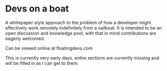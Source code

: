 # Devs on a boat

A whitepaper style approach to the problem of how a developer might effectively work remotely indefinitely from a sailboat. It is intended to be an open discussion and knowledge pool, with that in mind contributions are eagerly welcomed.

Can be viewed online at floatingdevs.com

This is currently very early days, entire sections are currently missing and will be filled in as I can get to them.
